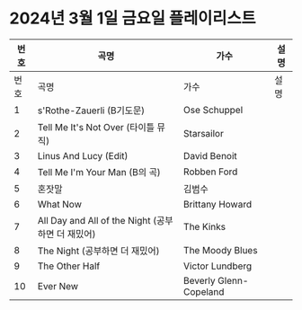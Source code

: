 # 2024년 3월 1일 금요일 플레이리스트

| 번호 | 곡명 | 가수 | 설명 |
|------|------|------|------|
| 번호 | 곡명 | 가수 | 설명 |
| 1 | s'Rothe-Zauerli (B기도문) | Ose Schuppel |  |
| 2 | Tell Me It's Not Over (타이틀 뮤직) | Starsailor |  |
| 3 | Linus And Lucy (Edit) | David Benoit |  |
| 4 | Tell Me I'm Your Man (B의 곡) | Robben Ford |  |
| 5 | 혼잣말 | 김범수 |  |
| 6 | What Now | Brittany Howard |  |
| 7 | All Day and All of the Night (공부하면 더 재밌어) | The Kinks |  |
| 8 | The Night (공부하면 더 재밌어) | The Moody Blues |  |
| 9 | The Other Half | Victor Lundberg |  |
| 10 | Ever New | Beverly Glenn-Copeland |  |
